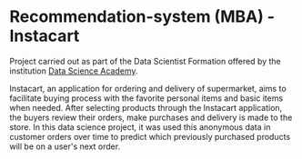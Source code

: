 # Recommendation-system (MBA) - Instacart
Project carried out as part of the Data Scientist Formation offered by the institution [Data Science Academy](https://www.datascienceacademy.com.br).

Instacart, an application for ordering and delivery of supermarket, aims to facilitate buying process with the favorite personal items and basic items when needed. 
After selecting products through the Instacart application, the buyers review their orders, make purchases and delivery is made to the store.
In this data science project, it was used this anonymous data in customer orders over time to predict which previously purchased products will be on a user's next order.
